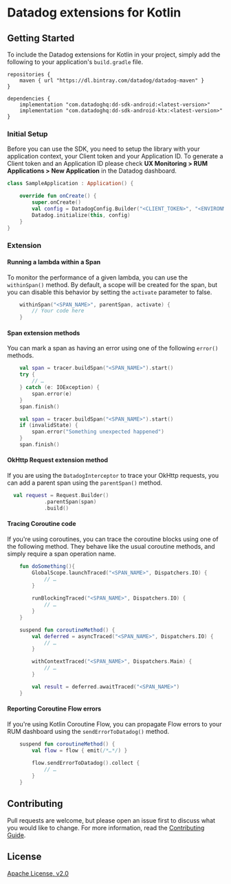 # Datadog extensions for Kotlin

## Getting Started 

To include the Datadog extensions for Kotlin in your project, simply add the
following to your application's `build.gradle` file.

```
repositories {
    maven { url "https://dl.bintray.com/datadog/datadog-maven" }
}

dependencies {
    implementation "com.datadoghq:dd-sdk-android:<latest-version>"
    implementation "com.datadoghq:dd-sdk-android-ktx:<latest-version>"
}
```

### Initial Setup

Before you can use the SDK, you need to setup the library with your application
context, your Client token and your Application ID. 
To generate a Client token and an Application ID please check **UX Monitoring > RUM Applications > New Application**
in the Datadog dashboard.

```kotlin
class SampleApplication : Application() {

    override fun onCreate() {
        super.onCreate()
        val config = DatadogConfig.Builder("<CLIENT_TOKEN>", "<ENVIRONMENT_NAME>", "<APPLICATION_ID>").build()
        Datadog.initialize(this, config)
    }
}
```

### Extension

#### Running a lambda within a Span

To monitor the performance of a given lambda, you can use the `withinSpan()` method. By default, a scope will be created for the span, but you can disable this behavior by setting the `activate` parameter to false.

```kotlin
    withinSpan("<SPAN_NAME>", parentSpan, activate) {
        // Your code here
    }
```

#### Span extension methods

You can mark a span as having an error using one of the following `error()` methods.

```kotlin
    val span = tracer.buildSpan("<SPAN_NAME>").start()
    try {
        // …
    } catch (e: IOException) {
        span.error(e)
    }
    span.finish()
```

```kotlin
    val span = tracer.buildSpan("<SPAN_NAME>").start()
    if (invalidState) {
        span.error("Something unexpected happened")
    }
    span.finish()
```

#### OkHttp Request extension method

If you are using the `DatadogInterceptor` to trace your OkHttp requests, you can add a parent span using the `parentSpan()` method.

```kotlin
  val request = Request.Builder()
            .parentSpan(span)
            .build()
```

#### Tracing Coroutine code

If you're using coroutines, you can trace the coroutine blocks using one of the following method. They behave like the usual coroutine methods, and simply require a span operation name.

```kotlin
    fun doSomething(){
        GlobalScope.launchTraced("<SPAN_NAME>", Dispatchers.IO) {
            // …
        }
   
        runBlockingTraced("<SPAN_NAME>", Dispatchers.IO) {
            // …
        }
    }

    suspend fun coroutineMethod() {
        val deferred = asyncTraced("<SPAN_NAME>", Dispatchers.IO) {
            // …
        }

        withContextTraced("<SPAN_NAME>", Dispatchers.Main) {
            // …
        }

        val result = deferred.awaitTraced("<SPAN_NAME>")
    }
```


#### Reporting Coroutine Flow errors

If you're using Kotlin Coroutine Flow, you can propagate Flow errors to your RUM dashboard using the `sendErrorToDatadog()` method.

```kotlin
    suspend fun coroutineMethod() {
        val flow = flow { emit(/*…*/) }
    
        flow.sendErrorToDatadog().collect {
            // …
        }
    }
```

## Contributing

Pull requests are welcome, but please open an issue first to discuss what you
would like to change. For more information, read the 
[Contributing Guide](../CONTRIBUTING.md).

## License

[Apache License, v2.0](../LICENSE)
